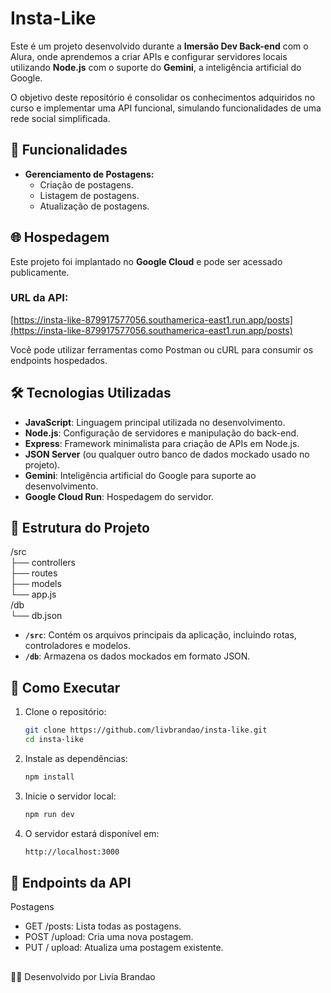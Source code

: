 # Insta-Like  

Este é um projeto desenvolvido durante a **Imersão Dev Back-end** com o Alura, onde aprendemos a criar APIs e configurar servidores locais utilizando **Node.js** com o suporte do **Gemini**, a inteligência artificial do Google.  

O objetivo deste repositório é consolidar os conhecimentos adquiridos no curso e implementar uma API funcional, simulando funcionalidades de uma rede social simplificada.  

## 🚀 Funcionalidades  

- **Gerenciamento de Postagens:**  
  - Criação de postagens.  
  - Listagem de postagens.
  - Atualização de postagens. 

## 🌐 Hospedagem  

Este projeto foi implantado no **Google Cloud** e pode ser acessado publicamente.  

### URL da API:  
[https://insta-like-879917577056.southamerica-east1.run.app/posts](https://insta-like-879917577056.southamerica-east1.run.app/posts)  

Você pode utilizar ferramentas como Postman ou cURL para consumir os endpoints hospedados.  

## 🛠️ Tecnologias Utilizadas  

- **JavaScript**: Linguagem principal utilizada no desenvolvimento.
- **Node.js**: Configuração de servidores e manipulação do back-end.  
- **Express**: Framework minimalista para criação de APIs em Node.js.  
- **JSON Server** (ou qualquer outro banco de dados mockado usado no projeto).  
- **Gemini**: Inteligência artificial do Google para suporte ao desenvolvimento.  
- **Google Cloud Run**: Hospedagem do servidor.  

## 📂 Estrutura do Projeto   

/src  
  ├── controllers  
  ├── routes  
  ├── models  
  └── app.js  
/db  
  └── db.json  


- **`/src`**: Contém os arquivos principais da aplicação, incluindo rotas, controladores e modelos.  
- **`/db`**: Armazena os dados mockados em formato JSON.  

## 🚀 Como Executar  

1. Clone o repositório:  
   ```bash 
   git clone https://github.com/livbrandao/insta-like.git
   cd insta-like
   ```

2. Instale as dependências:
   ```bash
   npm install
   ```

3. Inicie o servidor local:
   ```bash
   npm run dev
   ```

4. O servidor estará disponível em:
   ```bash
   http://localhost:3000
   ```

## 📝 Endpoints da API

Postagens
- GET /posts: Lista todas as postagens.
- POST /upload: Cria uma nova postagem.
- PUT / upload: Atualiza uma postagem existente.

##

🧑‍💻 Desenvolvido por
Livia Brandao
